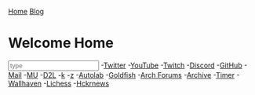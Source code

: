 <head>
	<meta charset="UTF-8">
	<title>time to open twitter...</title>
	<link rel="shortcut icon" href="favicon.ico">
</head>

<a href="index.html">Home</a>
<a href="blogindex.html">Blog</a>

# Welcome Home
<input id="searchbox" placeholder="type" type="text">
-<a href="https://twitter.com/">Twitter</a>
-<a href="https://www.youtube.com/">YouTube</a>
-<a href="https://www.twitch.tv/colew_picaro">Twitch</a>
-<a href="https://discordapp.com/channels/@me">Discord</a>
-<a href="https://www.github.com">GitHub</a>
-<a href="https://www.gmail.com">Mail</a>
-<a href="https://my5.millersville.edu">MU</a>
-<a href="https://millersville.desire2learn.com/d2l/home">D2L</a>
-<a href="https://cs.millersville.edu/~wkillian">k</a>
-<a href="https://cs.millersville.edu/~gzoppetti">z</a>
-<a href="https://autolab.millersville.edu">Autolab</a>
-<a href="https://www.mtggoldfish.com/">Goldfish</a>
-<a href="https://bbs.archlinux.org/">Arch Forums</a>
-<a href="https://www.archive.org/">Archive</a>
-<a href="https://www.cstimer.net/">Timer</a>
-<a href="https://alpha.wallhaven.cc">Wallhaven</a>
-<a href="https://lichess.org">Lichess</a>
-<a href="https://hckrnews.com/">Hckrnews</a>
</body>
<script src="search.js" type="text/javascript"></script>

